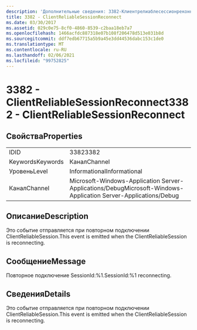 ```yaml
---
description: 'Дополнительные сведения: 3382-Клиентрелиаблесессионреконнект'
title: 3382 - ClientReliableSessionReconnect
ms.date: 03/30/2017
ms.assetid: 029c0e75-8cf0-4860-8539-c2baa18eb7a7
ms.openlocfilehash: 1466acfdc887318e07b108f206478d513e031b8d
ms.sourcegitcommit: ddf7edb67715a5b9a45e3dd44536dabc153c1de0
ms.translationtype: MT
ms.contentlocale: ru-RU
ms.lasthandoff: 02/06/2021
ms.locfileid: "99752825"
---
```

# <a name="3382---clientreliablesessionreconnect"></a><span data-ttu-id="35a3b-103">3382 - ClientReliableSessionReconnect</span><span class="sxs-lookup"><span data-stu-id="35a3b-103">3382 - ClientReliableSessionReconnect</span></span>

## <a name="properties"></a><span data-ttu-id="35a3b-104">Свойства</span><span class="sxs-lookup"><span data-stu-id="35a3b-104">Properties</span></span>  
  
|||  
|-|-|  
|<span data-ttu-id="35a3b-105">ID</span><span class="sxs-lookup"><span data-stu-id="35a3b-105">ID</span></span>|<span data-ttu-id="35a3b-106">3382</span><span class="sxs-lookup"><span data-stu-id="35a3b-106">3382</span></span>|  
|<span data-ttu-id="35a3b-107">Keywords</span><span class="sxs-lookup"><span data-stu-id="35a3b-107">Keywords</span></span>|<span data-ttu-id="35a3b-108">Канал</span><span class="sxs-lookup"><span data-stu-id="35a3b-108">Channel</span></span>|  
|<span data-ttu-id="35a3b-109">Уровень</span><span class="sxs-lookup"><span data-stu-id="35a3b-109">Level</span></span>|<span data-ttu-id="35a3b-110">Informational</span><span class="sxs-lookup"><span data-stu-id="35a3b-110">Informational</span></span>|  
|<span data-ttu-id="35a3b-111">Канал</span><span class="sxs-lookup"><span data-stu-id="35a3b-111">Channel</span></span>|<span data-ttu-id="35a3b-112">Microsoft-Windows-Application Server-Applications/Debug</span><span class="sxs-lookup"><span data-stu-id="35a3b-112">Microsoft-Windows-Application Server-Applications/Debug</span></span>|  
  
## <a name="description"></a><span data-ttu-id="35a3b-113">Описание</span><span class="sxs-lookup"><span data-stu-id="35a3b-113">Description</span></span>  

 <span data-ttu-id="35a3b-114">Это событие отправляется при повторном подключении ClientReliableSession.</span><span class="sxs-lookup"><span data-stu-id="35a3b-114">This event is emitted when the ClientReliableSession is reconnecting.</span></span>  
  
## <a name="message"></a><span data-ttu-id="35a3b-115">Сообщение</span><span class="sxs-lookup"><span data-stu-id="35a3b-115">Message</span></span>  

 <span data-ttu-id="35a3b-116">Повторное подключение SessionId:%1.</span><span class="sxs-lookup"><span data-stu-id="35a3b-116">SessionId:%1 reconnecting.</span></span>  
  
## <a name="details"></a><span data-ttu-id="35a3b-117">Сведения</span><span class="sxs-lookup"><span data-stu-id="35a3b-117">Details</span></span>  

 <span data-ttu-id="35a3b-118">Это событие отправляется при повторном подключении ClientReliableSession.</span><span class="sxs-lookup"><span data-stu-id="35a3b-118">This event is emitted when the ClientReliableSession is reconnecting.</span></span>
